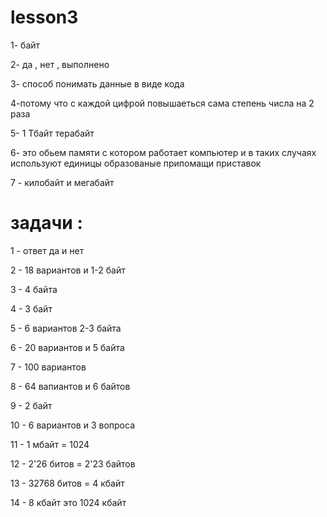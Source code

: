 # lesson3
1- байт

2- да , нет , выполнено 

3- способ понимать данные в виде кода 

4-потому что с каждой цифрой повышаеться сама степень числа на 2 раза

5-  1 Тбайт терабайт

6- это обьем памяти с котором работает компьютер и в таких случаях используют единицы образованые припомащи приставок 

7 - килобайт и мегабайт 

# задачи : 

1 - ответ да и нет 

2 - 18 вариантов и 1-2 байт

3 - 4 байта 

4 - 3 байт 

5 - 6 вариантов 2-3 байта

6 - 20 вариантов и 5 байта

7 - 100 вариантов

8 - 64 вапиантов и 6 байтов 

9 - 2 байт

10 - 6 вариантов и 3 вопроса 

11 - 1 мбайт = 1024

12 - 2'26 битов = 2'23 байтов

13 - 32768 битов = 4 кбайт

14 - 8 кбайт это 1024 кбайт 



